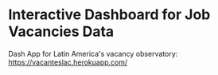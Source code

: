 # Interactive Dashboard for Job Vacancies Data
Dash App for Latin America's vacancy observatory:
https://vacanteslac.herokuapp.com/

